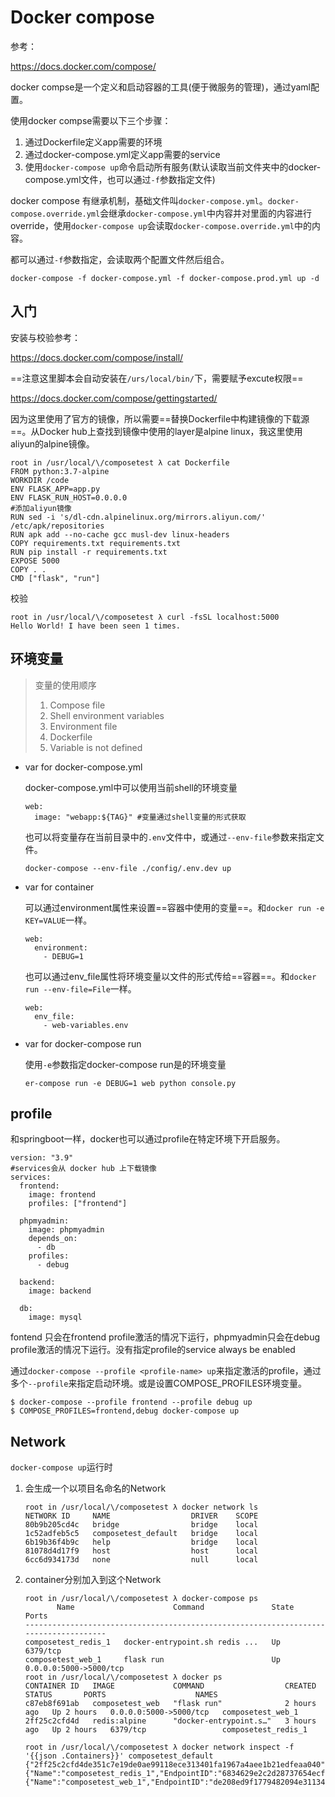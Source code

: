 # Docker compose

参考：

https://docs.docker.com/compose/

docker compse是一个定义和启动容器的工具(便于微服务的管理)，通过yaml配置。

使用docker compse需要以下三个步骤：

1. 通过Dockerfile定义app需要的环境
2. 通过docker-compose.yml定义app需要的service
3. 使用`docker-compose up`命令启动所有服务(默认读取当前文件夹中的docker-compose.yml文件，也可以通过`-f`参数指定文件)

docker compose 有继承机制，基础文件叫`docker-compose.yml`。`docker-compose.override.yml`会继承`docker-compose.yml`中内容并对里面的内容进行override，使用`docker-compose up`会读取`docker-compose.override.yml`中的内容。

都可以通过`-f`参数指定，会读取两个配置文件然后组合。

```
docker-compose -f docker-compose.yml -f docker-compose.prod.yml up -d
```

## 入门

安装与校验参考：

https://docs.docker.com/compose/install/

==注意这里脚本会自动安装在`/urs/local/bin/`下，需要赋予excute权限==

https://docs.docker.com/compose/gettingstarted/

因为这里使用了官方的镜像，所以需要==替换Dockerfile中构建镜像的下载源==。从Docker hub上查找到镜像中使用的layer是alpine linux，我这里使用aliyun的alpine镜像。

```
root in /usr/local/\/composetest λ cat Dockerfile
FROM python:3.7-alpine
WORKDIR /code
ENV FLASK_APP=app.py
ENV FLASK_RUN_HOST=0.0.0.0
#添加aliyun镜像
RUN sed -i 's/dl-cdn.alpinelinux.org/mirrors.aliyun.com/' /etc/apk/repositories
RUN apk add --no-cache gcc musl-dev linux-headers
COPY requirements.txt requirements.txt
RUN pip install -r requirements.txt
EXPOSE 5000
COPY . .
CMD ["flask", "run"]
```

校验

```
root in /usr/local/\/composetest λ curl -fsSL localhost:5000
Hello World! I have been seen 1 times.
```

## 环境变量

> 变量的使用顺序
>
> 1. Compose file
> 2. Shell environment variables
> 3. Environment file
> 4. Dockerfile
> 5. Variable is not defined

- var for docker-compose.yml

  docker-compose.yml中可以使用当前shell的环境变量

  ```
  web:
    image: "webapp:${TAG}" #变量通过shell变量的形式获取
  ```

  也可以将变量存在当前目录中的`.env`文件中，或通过`--env-file`参数来指定文件。

  ```
  docker-compose --env-file ./config/.env.dev up 
  ```

- var for container

  可以通过environment属性来设置==容器中使用的变量==。和`docker run -e KEY=VALUE`一样。

  ```
  web:
    environment:
      - DEBUG=1
  ```

  也可以通过env_file属性将环境变量以文件的形式传给==容器==。和`docker run --env-file=File`一样。

  ```
  web:
    env_file:
      - web-variables.env
  ```

- var for docker-compose run

  使用`-e`参数指定docker-compose run是的环境变量

  ```
  er-compose run -e DEBUG=1 web python console.py
  ```

## profile

和springboot一样，docker也可以通过profile在特定环境下开启服务。

```
version: "3.9"
#services会从 docker hub 上下载镜像 
services:
  frontend:
    image: frontend
    profiles: ["frontend"]

  phpmyadmin:
    image: phpmyadmin
    depends_on:
      - db
    profiles:
      - debug

  backend:
    image: backend

  db:
    image: mysql
```

fontend 只会在frontend profile激活的情况下运行，phpmyadmin只会在debug profile激活的情况下运行。没有指定profile的service always be enabled

通过`docker-compose --profile <profile-name> up`来指定激活的profile，通过多个`--profile`来指定启动环境。或是设置COMPOSE_PROFILES环境变量。

```
$ docker-compose --profile frontend --profile debug up
$ COMPOSE_PROFILES=frontend,debug docker-compose up
```

## Network

`docker-compose up`运行时

1. 会生成一个以项目名命名的Network

   ```
   root in /usr/local/\/composetest λ docker network ls
   NETWORK ID     NAME                  DRIVER    SCOPE
   80b9b205cd4c   bridge                bridge    local
   1c52adfeb5c5   composetest_default   bridge    local
   6b19b36f4b9c   help                  bridge    local
   81078d4d17f9   host                  host      local
   6cc6d934173d   none                  null      local
   ```

2. container分别加入到这个Network

   ```
   root in /usr/local/\/composetest λ docker-compose ps
          Name                      Command               State           Ports
   -------------------------------------------------------------------------------------
   composetest_redis_1   docker-entrypoint.sh redis ...   Up      6379/tcp
   composetest_web_1     flask run                        Up      0.0.0.0:5000->5000/tcp
   root in /usr/local/\/composetest λ docker ps
   CONTAINER ID   IMAGE             COMMAND                  CREATED       STATUS       PORTS                    NAMES
   c87eb8f691ab   composetest_web   "flask run"              2 hours ago   Up 2 hours   0.0.0.0:5000->5000/tcp   composetest_web_1
   2ff25c2cfd4d   redis:alpine      "docker-entrypoint.s…"   3 hours ago   Up 2 hours   6379/tcp                 composetest_redis_1
   
   root in /usr/local/\/composetest λ docker network inspect -f '{{json .Containers}}' composetest_default
   {"2ff25c2cfd4de351c7e19de0ae99118ece313401fa1967a4aee1b21edfeaa040":{"Name":"composetest_redis_1","EndpointID":"6834629e2c2d28737654ecfbbac8b278ba730e3c2eff9f7190f6c0593d1069f4","MacAddress":"02:42:ac:17:00:02","IPv4Address":"172.23.0.2/16","IPv6Address":""},"c87eb8f691ab59c9c0bd9e3d2c65baa4ba198f1a820175ab23a5baafefeddf46":{"Name":"composetest_web_1","EndpointID":"de208ed9f1779482094e311348a165c5ae239378a9ecf5144a7c4740508b49fc","MacAddress":"02:42:ac:17:00:03","IPv4Address":"172.23.0.3/16","IPv6Address":""}}
   ```

   
























